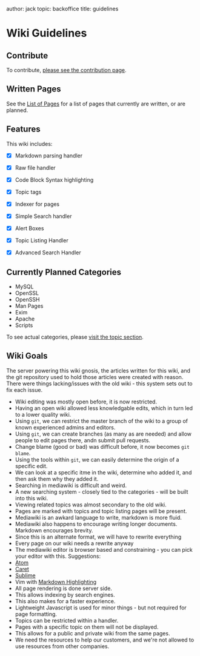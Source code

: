 author: jack
topic: backoffice
title: guidelines

Wiki Guidelines
===============

Contribute
----------

To contribute, [please see the contribution page](/contrib.md).

Written Pages
-------------

See the [List of Pages](todo.md) for a list of pages that currently are written, or are planned.

Features
--------

This wiki includes:

- [x] Markdown parsing handler
- [x] Raw file handler
- [x] Code Block Syntax highlighting
- [x] Topic tags
- [x] Indexer for pages
- [x] Simple Search handler
- [x] Alert Boxes
- [x] Topic Listing Handler
- [x] Advanced Search Handler


Currently Planned Categories
--------------

* MySQL
* OpenSSL
* OpenSSH
* Man Pages
* Exim
* Apache
* Scripts

To see actual categories, please [visit the topic section](/topic/).

Wiki Goals
----------

The server powering this wiki gnosis, the articles written for this wiki, and the git repository used to hold those articles were created with reason. There were things lacking/issues with the old wiki - this system sets out to fix each issue.

* Wiki editing was mostly open before, it is now restricted.
 * Having an open wiki allowed less knowledgable edits, which in turn led to a lower quality wiki.
 * Using `git`, we can restrict the master branch of the wiki to a group of known experienced admins and editors.
 * Using `git`, we can create branches (as many as are needed) and allow people to edit pages there, andn submit pull requests.
* Change blame (good or bad) was difficult before, it now becomes `git blame`.
 * Using the tools within `git`, we can easily determine the origin of a specific edit.
 * We can look at a specific itme in the wiki, determine who added it, and then ask them why they added it.
* Searching in mediawiki is difficult and weird.
 * A new searching system - closely tied to the categories - will be built into this wiki.
* Viewing related topics was almost secondary to the old wiki.
 * Pages are marked with topics and topic listing pages will be present.
* Mediawiki is an awkard language to write, markdown is more fluid.
 * Mediawiki also happens to encourage writing longer documents. Markdown encourages brevity.
 * Since this is an alternate format, we will have to rewrite everything
 * Every page on our wiki needs a rewrite anyway
* The mediawiki editor is browser based and constraining - you can pick your editor with this. Suggestions:
 * [Atom](https://atom.io/)
 * [Caret](https://chrome.google.com/webstore/detail/caret/fljalecfjciodhpcledpamjachpmelml?hl=en)
 * [Sublime](http://www.sublimetext.com/3)
 * Vim with [Markdown Highlighting](https://github.com/plasticboy/vim-markdown)
* All page rendering is done server side.
 * This allows indexing by search engines.
 * This also makes for a faster experience.
 * Lightweight Javascript is used for minor things - but not required for page formatting.
* Topics can be restricted within a handler.
 * Pages with a specific topic on them will not be displayed.
 * This allows for a public and private wiki from the same pages.
 * We need the resources to help our customers, and we're not allowed to use resources from other companies.
